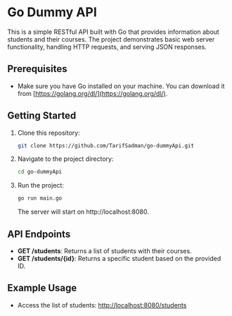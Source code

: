 # Go Dummy API

This is a simple RESTful API built with Go that provides information about students and their courses. The project demonstrates basic web server functionality, handling HTTP requests, and serving JSON responses.

## Prerequisites

- Make sure you have Go installed on your machine. You can download it from [https://golang.org/dl/](https://golang.org/dl/).

## Getting Started

1. Clone this repository:

   ```bash
   git clone https://github.com/TarifSadman/go-dummyApi.git
   ```

2. Navigate to the project directory:

   ```bash
   cd go-dummyApi
   ```

3. Run the project:

   ```bash
   go run main.go
   ```

   The server will start on http://localhost:8080.

## API Endpoints

- **GET /students**: Returns a list of students with their courses.
- **GET /students/{id}**: Returns a specific student based on the provided ID.

## Example Usage

- Access the list of students: [http://localhost:8080/students](http://localhost:8080/students)
